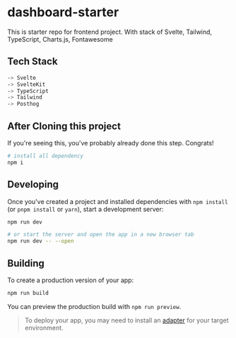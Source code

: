 # dashboard-starter

This is starter repo for frontend project. With stack of Svelte, Tailwind, TypeScript, Charts.js, Fontawesome

## Tech Stack


```bash
-> Svelte
-> SvelteKit
-> TypeScript
-> Tailwind
-> Posthog

```


## After Cloning this project

If you're seeing this, you've probably already done this step. Congrats!

```bash
# install all dependency
npm i

```

## Developing

Once you've created a project and installed dependencies with `npm install` (or `pnpm install` or `yarn`), start a development server:

```bash
npm run dev

# or start the server and open the app in a new browser tab
npm run dev -- --open
```

## Building

To create a production version of your app:

```bash
npm run build
```

You can preview the production build with `npm run preview`.

> To deploy your app, you may need to install an [adapter](https://kit.svelte.dev/docs/adapters) for your target environment.
